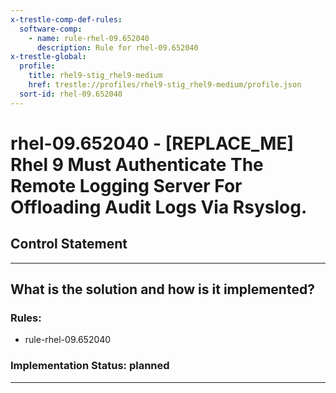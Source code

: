 ```yaml
---
x-trestle-comp-def-rules:
  software-comp:
    - name: rule-rhel-09.652040
      description: Rule for rhel-09.652040
x-trestle-global:
  profile:
    title: rhel9-stig_rhel9-medium
    href: trestle://profiles/rhel9-stig_rhel9-medium/profile.json
  sort-id: rhel-09.652040
---
```


# rhel-09.652040 - \[REPLACE_ME\] Rhel 9 Must Authenticate The Remote Logging Server For Offloading Audit Logs Via Rsyslog.

## Control Statement

______________________________________________________________________

## What is the solution and how is it implemented?

<!-- For implementation status enter one of: implemented, partial, planned, alternative, not-applicable -->

<!-- Note that the list of rules under ### Rules: is read-only and changes will not be captured after assembly to JSON -->

<!-- Add control implementation description here for control: rhel-09.652040 -->

### Rules:

  - rule-rhel-09.652040

### Implementation Status: planned

______________________________________________________________________
